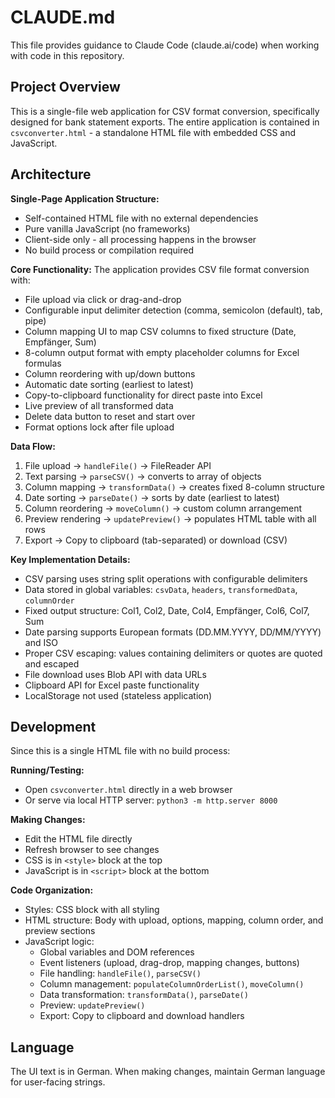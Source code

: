 # CLAUDE.md

This file provides guidance to Claude Code (claude.ai/code) when working with code in this repository.

## Project Overview

This is a single-file web application for CSV format conversion, specifically designed for bank statement exports. The entire application is contained in `csvconverter.html` - a standalone HTML file with embedded CSS and JavaScript.

## Architecture

**Single-Page Application Structure:**
- Self-contained HTML file with no external dependencies
- Pure vanilla JavaScript (no frameworks)
- Client-side only - all processing happens in the browser
- No build process or compilation required

**Core Functionality:**
The application provides CSV file format conversion with:
- File upload via click or drag-and-drop
- Configurable input delimiter detection (comma, semicolon (default), tab, pipe)
- Column mapping UI to map CSV columns to fixed structure (Date, Empfänger, Sum)
- 8-column output format with empty placeholder columns for Excel formulas
- Column reordering with up/down buttons
- Automatic date sorting (earliest to latest)
- Copy-to-clipboard functionality for direct paste into Excel
- Live preview of all transformed data
- Delete data button to reset and start over
- Format options lock after file upload

**Data Flow:**
1. File upload → `handleFile()` → FileReader API
2. Text parsing → `parseCSV()` → converts to array of objects
3. Column mapping → `transformData()` → creates fixed 8-column structure
4. Date sorting → `parseDate()` → sorts by date (earliest to latest)
5. Column reordering → `moveColumn()` → custom column arrangement
6. Preview rendering → `updatePreview()` → populates HTML table with all rows
7. Export → Copy to clipboard (tab-separated) or download (CSV)

**Key Implementation Details:**
- CSV parsing uses string split operations with configurable delimiters
- Data stored in global variables: `csvData`, `headers`, `transformedData`, `columnOrder`
- Fixed output structure: Col1, Col2, Date, Col4, Empfänger, Col6, Col7, Sum
- Date parsing supports European formats (DD.MM.YYYY, DD/MM/YYYY) and ISO
- Proper CSV escaping: values containing delimiters or quotes are quoted and escaped
- File download uses Blob API with data URLs
- Clipboard API for Excel paste functionality
- LocalStorage not used (stateless application)

## Development

Since this is a single HTML file with no build process:

**Running/Testing:**
- Open `csvconverter.html` directly in a web browser
- Or serve via local HTTP server: `python3 -m http.server 8000`

**Making Changes:**
- Edit the HTML file directly
- Refresh browser to see changes
- CSS is in `<style>` block at the top
- JavaScript is in `<script>` block at the bottom

**Code Organization:**
- Styles: CSS block with all styling
- HTML structure: Body with upload, options, mapping, column order, and preview sections
- JavaScript logic:
  - Global variables and DOM references
  - Event listeners (upload, drag-drop, mapping changes, buttons)
  - File handling: `handleFile()`, `parseCSV()`
  - Column management: `populateColumnOrderList()`, `moveColumn()`
  - Data transformation: `transformData()`, `parseDate()`
  - Preview: `updatePreview()`
  - Export: Copy to clipboard and download handlers

## Language

The UI text is in German. When making changes, maintain German language for user-facing strings.
